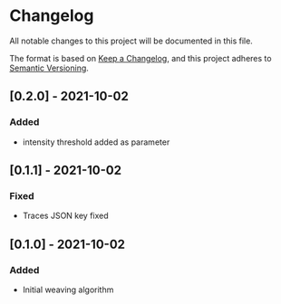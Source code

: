 # Changelog

All notable changes to this project will be documented in this file.

The format is based on [Keep a Changelog](https://keepachangelog.com/en/1.0.0/),
and this project adheres to [Semantic Versioning](https://semver.org/spec/v2.0.0.html).

## [0.2.0] - 2021-10-02
### Added
- intensity threshold added as parameter

## [0.1.1] - 2021-10-02
### Fixed
- Traces JSON key fixed

## [0.1.0] - 2021-10-02
### Added
- Initial weaving algorithm
